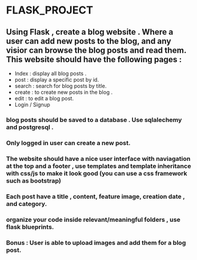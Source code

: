 # FLASK_PROJECT

## Using Flask , create a blog website . Where a user can add new posts to the blog, and any visior can browse the blog posts and read them. This website should have the following pages :
- Index : display all blog posts .
- post : display a specific post by id.
- search : search for blog posts by title.
- create : to create new posts in the blog . 
- edit : to edit a blog post.
- Login / Signup

### blog posts should be saved to a database . Use sqlalechemy and postgresql . 
### Only logged in user can create a new post.
### The website should have a nice user interface with naviagation at the top and a footer , use templates and template inheritance with css/js to make it look good (you can use a css framework such as bootstrap)
### Each post have a title , content, feature image,  creation date , and category.
### organize your code inside relevant/meaningful folders , use flask blueprints. 
### Bonus : User is able to upload images and add them for a blog post. 

